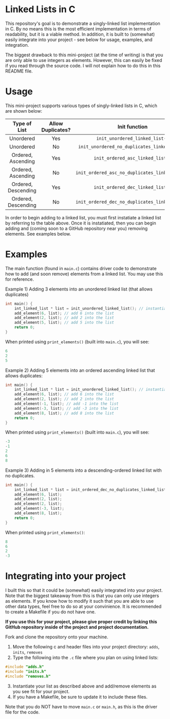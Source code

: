 # Linked Lists in C  
This repository's goal is to demonstrate a singly-linked list implementation in C. By no means this is the most efficient implementation in terms of readability, but it is a viable method. In addition, it is built to (somewhat) easily integrate into your project - see below for usage, examples, and integration.

The biggest drawback to this mini-project (at the time of writing) is that you are only able to use integers as elements. However, this can easily be fixed if you read through the source code. I will not explain how to do this in this README file.

# Usage  
This mini-project supports various types of singly-linked lists in C, which are shown below:

|     Type of List    | Allow Duplicates? |                  Init function                 |
|:-------------------:|:-----------------:|:----------------------------------------------:|
|      Unordered      |        Yes        |         `init_unordered_linked_list()`         |
|      Unordered      |         No        |  `init_unordered_no_duplicates_linked_list()`  |
|  Ordered, Ascending |        Yes        |        `init_ordered_asc_linked_list()`        |
|  Ordered, Ascending |         No        | `init_ordered_asc_no_duplicates_linked_list()` |
| Ordered, Descending |        Yes        |        `init_ordered_dec_linked_list()`        |
| Ordered, Descending |         No        | `init_ordered_dec_no_duplicates_linked_list()` |

In order to begin adding to a linked list, you must first instatiate a linked list by referring to the table above. Once it is instatiated, then you can begin adding and (coming soon to a GitHub repository near you) removing elements. See examples below.

# Examples
The main function (found in `main.c`) contains driver code to demonstrate how to add (and soon remove) elements from a linked list. You may use this for reference.

Example 1) Adding 3 elements into an unordered linked list (that allows duplicates)
```c
int main() {
    int_linked_list * list = init_unordered_linked_list(); // instantiate
    add_element(6, list); // add 6 into the list
    add_element(2, list); // add 2 into the list
    add_element(5, list); // add 5 into the list
    return 0;
}
```
When printed using `print_elements()` (built into `main.c`), you will see:
```c
6
2
5
```

Example 2) Adding 5 elements into an ordered ascending linked list that allows duplicates:
```c
int main() {
    int_linked_list * list = init_unordered_linked_list(); // instantiate list
    add_element(6, list); // add 6 into the list
    add_element(2, list); // add 2 into the list
    add_element(-1, list); // add -1 into the list
    add_element(-3, list); // add -3 into the list
    add_element(8, list); // add 8 into the list
    return 0;
}
```
When printed using `print_elements()` (built into `main.c`), you will see:
```c
-3
-1
2
6
8
```
Example 3) Adding in 5 elements into a descending-ordered linked list with no duplicates.
```c
int main() {
    int_linked_list * list = init_ordered_dec_no_duplicates_linked_list();
    add_element(6, list);
    add_element(2, list);
    add_element(2, list);
    add_element(-3, list);
    add_element(8, list);
    return 0;
}
```
When printed using `print_elements()`:
```c
8
6
2
-3
```

# Integrating into your project
I built this so that it could be (somewhat) easily integrated into your project. Note that the biggest takeaway from this is that you can only use integers as elements. If you know how to modify it such that you are able to use other data types, feel free to do so at your convinience. It is recommended to create a Makefile if you do not have one.

__If you use this for your project, please give proper credit by linking this GitHub repository inside of the project and project documentation.__

Fork and clone the repository onto your machine. 
1. Move the following c and header files into your project directory: `adds`, `inits`, `removes`
2. Type the following into the `.c` file where you plan on using linked lists:
```c
#include "adds.h"
#include "inits.h"
#include "removes.h"
```
3. Instantiate your list as described above and add/remove elements as you see fit for your project.
4. If you have a Makefile, be sure to update it to include these files.

Note that you do NOT have to move `main.c` or `main.h`, as this is the driver file for the code.
